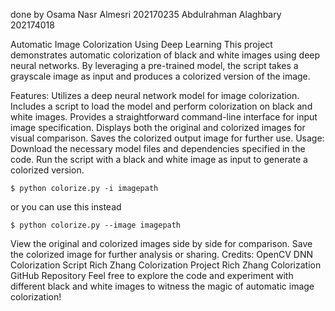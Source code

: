 done by Osama Nasr Almesri 202170235 Abdulrahman Alaghbary 202174018

Automatic Image Colorization Using Deep Learning
This project demonstrates automatic colorization of black and white images using deep neural networks. By leveraging a pre-trained model, the script takes a grayscale image as input and produces a colorized version of the image.

Features:
Utilizes a deep neural network model for image colorization.
Includes a script to load the model and perform colorization on black and white images.
Provides a straightforward command-line interface for input image specification.
Displays both the original and colorized images for visual comparison.
Saves the colorized output image for further use.
Usage:
Download the necessary model files and dependencies specified in the code.
Run the script with a black and white image as input to generate a colorized version.

```shell
$ python colorize.py -i imagepath
```
or you can use this instead
```shell
$ python colorize.py --image imagepath
```

View the original and colorized images side by side for comparison.
Save the colorized image for further analysis or sharing.
Credits:
OpenCV DNN Colorization Script
Rich Zhang Colorization Project
Rich Zhang Colorization GitHub Repository
Feel free to explore the code and experiment with different black and white images to witness the magic of automatic image colorization!